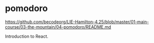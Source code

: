 # pomodoro

https://github.com/becodeorg/LIE-Hamilton-4.25/blob/master/01-main-course/03-the-mountain/04-pomodoro/README.md


Introduction to React.
